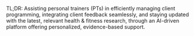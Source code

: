 TL;DR: Assisting personal trainers (PTs) in efficiently managing client programming, integrating client feedback seamlessly, and staying updated with the latest, relevant health & fitness research, through an AI-driven platform offering personalized, evidence-based support.
